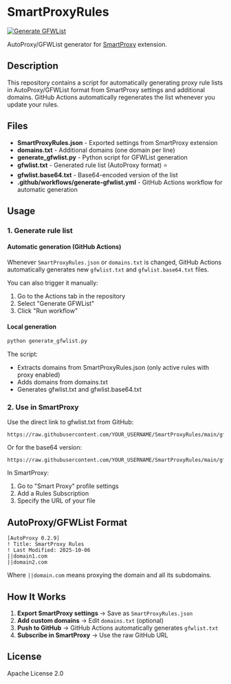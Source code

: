 # SmartProxyRules

[![Generate GFWList](https://github.com/YOUR_USERNAME/SmartProxyRules/actions/workflows/generate-gfwlist.yml/badge.svg)](https://github.com/YOUR_USERNAME/SmartProxyRules/actions/workflows/generate-gfwlist.yml)

AutoProxy/GFWList generator for [SmartProxy](https://github.com/salarcode/SmartProxy) extension.

## Description

This repository contains a script for automatically generating proxy rule lists in AutoProxy/GFWList format from SmartProxy settings and additional domains. GitHub Actions automatically regenerates the list whenever you update your rules.

## Files

- **SmartProxyRules.json** - Exported settings from SmartProxy extension
- **domains.txt** - Additional domains (one domain per line)
- **generate_gfwlist.py** - Python script for GFWList generation
- **gfwlist.txt** - Generated rule list (AutoProxy format) ⭐
- **gfwlist.base64.txt** - Base64-encoded version of the list
- **.github/workflows/generate-gfwlist.yml** - GitHub Actions workflow for automatic generation

## Usage

### 1. Generate rule list

#### Automatic generation (GitHub Actions)

Whenever `SmartProxyRules.json` or `domains.txt` is changed, GitHub Actions automatically generates new `gfwlist.txt` and `gfwlist.base64.txt` files.

You can also trigger it manually:
1. Go to the Actions tab in the repository
2. Select "Generate GFWList"
3. Click "Run workflow"

#### Local generation

```bash
python generate_gfwlist.py
```

The script:
- Extracts domains from SmartProxyRules.json (only active rules with proxy enabled)
- Adds domains from domains.txt
- Generates gfwlist.txt and gfwlist.base64.txt

### 2. Use in SmartProxy

Use the direct link to gfwlist.txt from GitHub:

```
https://raw.githubusercontent.com/YOUR_USERNAME/SmartProxyRules/main/gfwlist.txt
```

Or for the base64 version:

```
https://raw.githubusercontent.com/YOUR_USERNAME/SmartProxyRules/main/gfwlist.base64.txt
```

In SmartProxy:
1. Go to "Smart Proxy" profile settings
2. Add a Rules Subscription
3. Specify the URL of your file

## AutoProxy/GFWList Format

```
[AutoProxy 0.2.9]
! Title: SmartProxy Rules
! Last Modified: 2025-10-06
||domain1.com
||domain2.com
```

Where `||domain.com` means proxying the domain and all its subdomains.

## How It Works

1. **Export SmartProxy settings** → Save as `SmartProxyRules.json`
2. **Add custom domains** → Edit `domains.txt` (optional)
3. **Push to GitHub** → GitHub Actions automatically generates `gfwlist.txt`
4. **Subscribe in SmartProxy** → Use the raw GitHub URL

## License

Apache License 2.0
